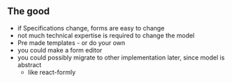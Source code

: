 ##  The good
- if Specifications change, forms are easy to change
- not much technical expertise is required to change the model
- Pre made templates - or do your own
- you could make a form editor
- you could possibly migrate to other implementation later, since model is abstract
  - like react-formly
